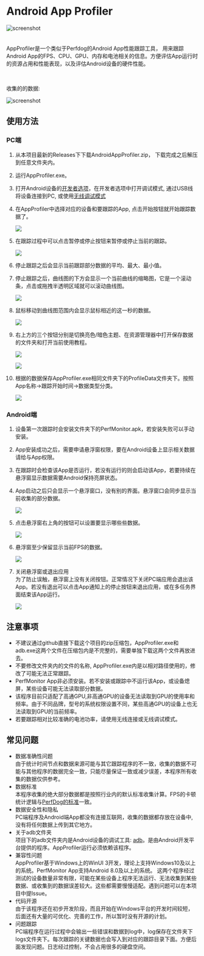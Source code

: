 # Android App Profiler

![screenshot](/Images/screenshot.png)
<br/>
<br/>
<br/>
AppProfiler是一个类似于Perfdog的Android App性能跟踪工具， 用来跟踪Android App的FPS、CPU、GPU、内存和电池相关的信息。方便评估App运行时的资源占用和性能表现，以及评估Android设备的硬件性能。

<br/>
<p>收集的的数据:</p>

![screenshot](/Images/cd.jpg)



## 使用方法

### PC端
1. 从本项目最新的Releases下下载AndroidAppProfiler.zip， 下载完成之后解压到任意文件夹内。
2. 运行AppProfiler.exe。
3. 打开Android设备的[开发者选项](https://developer.android.com/studio/debug/dev-options?hl=zh-cn)，在开发者选项中打开调试模式, 通过USB线将设备连接到PC, 或使用[无线调试模式](https://cloud.tencent.com/developer/article/1809910)
4. 在AppProfiler中选择对应的设备和要跟踪的App, 点击开始按钮就开始跟踪数据了。
 
   ![](/Images/o1.jpg)
   
5. 在跟踪过程中可以点击暂停或停止按钮来暂停或停止当前的跟踪。
 
     ![](/Images/o5.jpg)
   
6. 停止跟踪之后会显示当前跟踪部分数据的平均、最大、最小值。
7. 停止跟踪之后，曲线图的下方会显示一个当前曲线的缩略图，它是一个滚动条，点击或拖拽半透明区域就可以滚动曲线图。
 
    ![](/Images/o6.jpg)

8. 鼠标移动到曲线图范围内会显示鼠标相近的这一秒的数据。
   
   ![](/Images/o4.jpg)
   
9. 右上方的三个按钮分别是切换亮色/暗色主题、在资源管理器中打开保存数据的文件夹和打开当前使用教程。

    ![](/Images/o3.jpg)

    ![](/Images/dark.png)

10. 根据的数据保存AppProfiler.exe相同文件夹下的ProfileData文件夹下。按照App名称->跟踪开始时间->数据类型分类。
    
    ![](/Images/fd.jpg)

### Android端

1. 设备第一次跟踪时会安装文件夹下的PerfMonitor.apk，若安装失败可以手动安装。
2. App安装成功之后，需要申请悬浮窗权限，要在Android设备上显示相关数据请给与App权限。
3. 在跟踪时会检查该App是否运行，若没有运行的则会启动该App，若要持续在悬浮窗显示数据需要Android保持亮屏状态。
4. App启动之后只会显示一个悬浮窗口，没有别的界面。悬浮窗口会同步显示当前收集的部分数据。

    ![](/Images/f1.jpg)

5. 点击悬浮窗右上角的按钮可以设置要显示哪些些数据。

    ![](/Images/fw2.jpg)

6. 悬浮窗至少保留显示当前FPS的数据。

    ![](/Images/fw3.jpg)
7. 关闭悬浮窗或退出应用
   <br/>
   为了防止误触，悬浮窗上没有关闭按钮。正常情况下关闭PC端应用会退出该App。若没有退出可以点击App通知上的停止按钮来退出应用，或在多任务界面结束该App运行。

    ![](/Images/n1.jpg)

## 注意事项

- 不建议通过github直接下载这个项目的zip压缩包，AppProfiler.exe和adb.exe这两个文件在压缩包内是不完整的，需要单独下载这两个文件再放进去。
- 不要修改文件夹内的文件的名称, AppProfiler.exe内是以相对路径使用的，修改了可能无法正常跟踪。
- PerfMonitor App非必须安装。若不安装或跟踪中不运行该App，或设备熄屏，某些设备可能无法读取部分数据。
- 该程序目前只适配了高通GPU,非高通GPU的设备无法读取到GPU的使用率和频率。由于不同品牌，型号的系统权限设置不同，某些高通GPU的设备上也无法读取到GPU的当前频率。
- 若要跟踪相对比较准确的电池功率，请使用无线连接或无线调试模式。   

## 常见问题

- 数据准确性问题
   <br/>
   由于统计时间节点和数据来源可能与其它跟踪程序的不一致，收集的数据不可能与其他程序的数据完全一致，只能尽量保证一致或减少误差，本程序所有收集的数据仅供参考。
- 数据标准
   <br/>
   本程序收集的绝大部分数据都是按照行业内的默认标准收集计算。FPS的卡顿统计逻辑与[PerfDog的标准](https://perfdog.qq.com/article_detail?id=10162&issue_id=0&plat_id=1)一致。
- 数据安全性和隐私
    <br/>
   PC端程序及Android端App都没有连接互联网，收集的数据都存放在设备中, 没有将任何数据上传到其它地方。
- 关于adb文件夹
   <br/>
   项目下的adb文件夹内是Android设备的调试工具: [adb](https://developer.android.com/tools/adb?hl=zh-cn)。是由Android开发平台提供的程序。AppProfiler运行必须依赖该程序。
- 兼容性问题
   <br/>
   AppProfiler基于Windows上的WinUI 3开发，理论上支持Windows10及以上的系统。PerfMonitor App支持Android 8.0及以上的系统。
   这两个程序经过测试的设备数量非常有限，可能在某些设备上程序无法运行、无法收集到某些数据、或收集到的数据误差较大。这些都需要慢慢适配。遇到问题可以在本项目中提Issue。
- 代码开源
   <br/>
   由于该程序还在初步开发阶段，而且开始在Windows平台的开发时间较短，后面还有大量的可优化、完善的工作，所以暂时没有开源的计划。
- 问题跟踪
   <br/>
   PC端程序在运行过程中会输出一些错误和数据到log中，log保存在文件夹下logs文件夹下。每次跟踪的关键数据也会写入到对应的跟踪目录下面。方便后面发现问题。日志经过控制，不会占用很多的硬盘空间。


   
   
